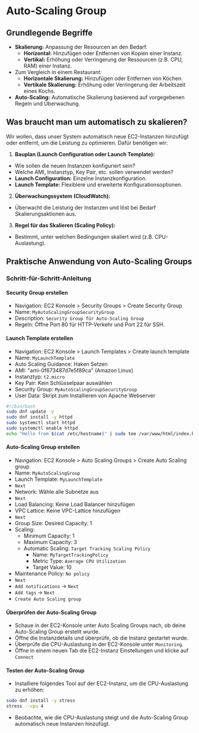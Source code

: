 # Auto-Scaling Group

## Grundlegende Begriffe

- **Skalierung:** Anpassung der Resourcen an den Bedarf.
  - **Horizontal:** Hinzufügen oder Entfernen von Kopien einer Instanz.
  - **Vertikal:** Erhöhung oder Verringerung der Ressourcen (z.B. CPU, RAM) einer Instanz.
- Zum Vergleich in einem Restaurant:
  - **Horizontale Skalierung:** Hinzufügen oder Entfernen von Köchen.
  - **Vertikale Skalierung:** Erhöhung oder Verringerung der Arbeitszeit eines Kochs.
- **Auto-Scaling:** Automatische Skalierung basierend auf vorgegebenen Regeln und Überwachung.

## Was braucht man um automatisch zu skalieren?

Wir wollen, dass unser System automatisch neue EC2-Instanzen hinzufügt oder entfernt, um die Leistung zu optimieren. Dafür benötigen wir:

1. **Bauplan (Launch Configuration oder Launch Template):**
  - Wie sollen die neuen Instanzen konfiguriert sein?
  - Welche AMI, Instanztyp, Key Pair, etc. sollen verwendet werden?
  - **Launch Configuration:** Einzelne Instanzkonfiguration.
  - **Launch Template:** Flexiblere und erweiterte Konfigurationsoptionen.
2. **Überwachungssystem (CloudWatch):** 
  - Überwacht die Leistung der Instanzen und löst bei Bedarf Skalierungsaktionen aus.
3. **Regel für das Skalieren (Scaling Policy):**
  - Bestimmt, unter welchen Bedingungen skaliert wird (z.B. CPU-Auslastung).

## Praktische Anwendung von Auto-Scaling Groups

### Schritt-für-Schritt-Anleitung

#### Security Group erstellen

- Navigation: EC2 Konsole > Security Groups > Create Security Group
- Name: `MyAutoScalingGroupSecurityGroup`
- Description: `Security Group für Auto-Scaling Group`
- Regeln: Öffne Port 80 für HTTP-Verkehr und Port 22 für SSH.

#### Launch Template erstellen

- Navigation: EC2 Konsole > Launch Templates > Create launch template
- Name: `MyLaunchTemplate`
- Auto Scaling Guidance: Haken Setzen
- AMI: "ami-0f673487d7e5f89ca" (Amazon Linux)
- Instanztyp: `t2.micro`
- Key Pair: Kein Schlüsselpaar auswählen
- Security Group: `MyAutoScalingGroupSecurityGroup`
- User Data: Skript zum Installieren von Apache Webserver

```bash
#!/bin/bash
sudo dnf update -y
sudo dnf install -y httpd
sudo systemctl start httpd
sudo systemctl enable httpd
echo "Hello from $(cat /etc/hostname)" | sudo tee /var/www/html/index.html
```

#### Auto-Scaling Group erstellen

- Navigation: EC2 Konsole > Auto Scaling Groups > Create Auto Scaling group
- Name: `MyAutoScalingGroup`
- Launch Template: `MyLaunchTemplate`
- `Next`
- Network: Wähle alle Subnetze aus
- `Next`
- Load Balancing: Keine Load Balancer hinzufügen
- VPC Lattice: Keine VPC-Lattice hinzufügen
- `Next`
- Group Size: Desired Capacity: 1
- Scaling:
  - Minimum Capacity: 1
  - Maximum Capacity: 3
  - Automatic Scaling: `Target Tracking Scaling Policy`
    - Name: `MyTargetTrackingPolicy`
    - Metric Type: `Average CPU Utilization`
    - Target Value: 10
- Maintenance Policy: `No policy`
- `Next`
- `Add notifications` -> `Next`
- `Add tags` -> `Next`
- `Create Auto Scaling group`

#### Überprüfen der Auto-Scaling Group

- Schaue in der EC2-Konsole unter Auto Scaling Groups nach, ob deine Auto-Scaling Group erstellt wurde.
- Öffne die Instanzdetails und überprüfe, ob die Instanz gestartet wurde.
- Überprüfe die CPU-Auslastung in der EC2-Konsole unter `Monitoring`.
- Öffne in einem neuen Tab die EC2-Instanz Einstellungen und klicke auf `Connect`

#### Testen der Auto-Scaling Group

- Installiere folgendes Tool auf der EC2-Instanz, um die CPU-Auslastung zu erhöhen:

```bash
sudo dnf install -y stress
stress --cpu 4
```

- Beobachte, wie die CPU-Auslastung steigt und die Auto-Scaling Group automatisch neue Instanzen hinzufügt.

